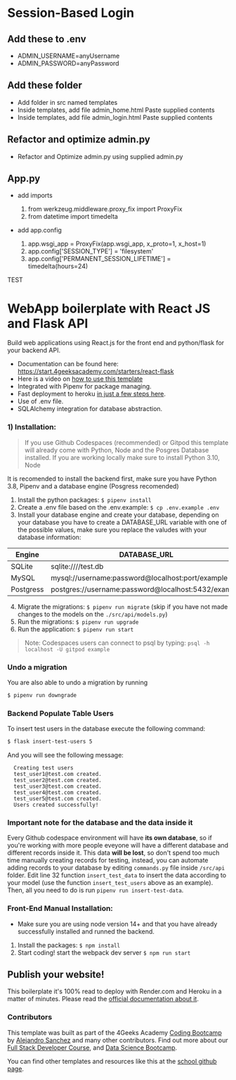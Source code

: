 
# Session-Based Login

## Add these to .env
- ADMIN_USERNAME=anyUsername
- ADMIN_PASSWORD=anyPassword

## Add these folder
- Add folder in src named templates
- Inside templates, add file admin_home.html Paste supplied contents
- Inside templates, add file admin_login.html Paste supplied contents

## Refactor and optimize admin.py
- Refactor and Optimize admin.py using supplied admin.py

## App.py 
- add imports
    1. from werkzeug.middleware.proxy_fix import ProxyFix
    2. from datetime import timedelta

- add app.config
    1. app.wsgi_app = ProxyFix(app.wsgi_app, x_proto=1, x_host=1)
    2. app.config['SESSION_TYPE'] = 'filesystem'
    3. app.config['PERMANENT_SESSION_LIFETIME'] = timedelta(hours=24)

TEST





# WebApp boilerplate with React JS and Flask API

Build web applications using React.js for the front end and python/flask for your backend API.

- Documentation can be found here: https://start.4geeksacademy.com/starters/react-flask
- Here is a video on [how to use this template](https://www.loom.com/share/f37c6838b3f1496c95111e515e83dd9b)
- Integrated with Pipenv for package managing.
- Fast deployment to heroku [in just a few steps here](https://start.4geeksacademy.com/backend/deploy-heroku-posgres).
- Use of .env file.
- SQLAlchemy integration for database abstraction.

### 1) Installation:

> If you use Github Codespaces (recommended) or Gitpod this template will already come with Python, Node and the Posgres Database installed. If you are working locally make sure to install Python 3.10, Node 

It is recomended to install the backend first, make sure you have Python 3.8, Pipenv and a database engine (Posgress recomended)

1. Install the python packages: `$ pipenv install`
2. Create a .env file based on the .env.example: `$ cp .env.example .env`
3. Install your database engine and create your database, depending on your database you have to create a DATABASE_URL variable with one of the possible values, make sure you replace the valudes with your database information:

| Engine    | DATABASE_URL                                        |
| --------- | --------------------------------------------------- |
| SQLite    | sqlite:////test.db                                  |
| MySQL     | mysql://username:password@localhost:port/example    |
| Postgress | postgres://username:password@localhost:5432/example |

4. Migrate the migrations: `$ pipenv run migrate` (skip if you have not made changes to the models on the `./src/api/models.py`)
5. Run the migrations: `$ pipenv run upgrade`
6. Run the application: `$ pipenv run start`

> Note: Codespaces users can connect to psql by typing: `psql -h localhost -U gitpod example`

### Undo a migration

You are also able to undo a migration by running

```sh
$ pipenv run downgrade
```

### Backend Populate Table Users

To insert test users in the database execute the following command:

```sh
$ flask insert-test-users 5
```

And you will see the following message:

```
  Creating test users
  test_user1@test.com created.
  test_user2@test.com created.
  test_user3@test.com created.
  test_user4@test.com created.
  test_user5@test.com created.
  Users created successfully!
```

### **Important note for the database and the data inside it**

Every Github codespace environment will have **its own database**, so if you're working with more people eveyone will have a different database and different records inside it. This data **will be lost**, so don't spend too much time manually creating records for testing, instead, you can automate adding records to your database by editing ```commands.py``` file inside ```/src/api``` folder. Edit line 32 function ```insert_test_data``` to insert the data according to your model (use the function ```insert_test_users``` above as an example). Then, all you need to do is run ```pipenv run insert-test-data```.

### Front-End Manual Installation:

-   Make sure you are using node version 14+ and that you have already successfully installed and runned the backend.

1. Install the packages: `$ npm install`
2. Start coding! start the webpack dev server `$ npm run start`

## Publish your website!

This boilerplate it's 100% read to deploy with Render.com and Heroku in a matter of minutes. Please read the [official documentation about it](https://start.4geeksacademy.com/deploy).

### Contributors

This template was built as part of the 4Geeks Academy [Coding Bootcamp](https://4geeksacademy.com/us/coding-bootcamp) by [Alejandro Sanchez](https://twitter.com/alesanchezr) and many other contributors. Find out more about our [Full Stack Developer Course](https://4geeksacademy.com/us/coding-bootcamps/part-time-full-stack-developer), and [Data Science Bootcamp](https://4geeksacademy.com/us/coding-bootcamps/datascience-machine-learning).

You can find other templates and resources like this at the [school github page](https://github.com/4geeksacademy/).
